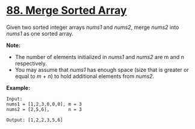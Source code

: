 # [88. Merge Sorted Array](https://leetcode.com/problems/merge-sorted-array/)

Given two sorted integer arrays _nums1_ and _nums2_, merge _nums2_ into _nums1_ as one sorted array.

**Note:**

- The number of elements initialized in _nums1_ and _nums2_ are m and n respectively.
- You may assume that _nums1_ has enough space (size that is greater or equal to _m_ + _n_) to hold additional elements from _nums2_.

**Example:**

    Input:
    nums1 = [1,2,3,0,0,0], m = 3
    nums2 = [2,5,6],       n = 3

    Output: [1,2,2,3,5,6]
